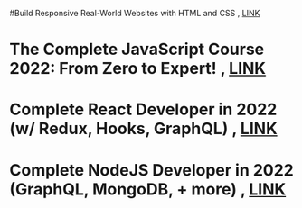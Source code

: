 #Build Responsive Real-World Websites with HTML and CSS , [ LINK ](https://www.google.com)

# The Complete JavaScript Course 2022: From Zero to Expert! , [ LINK ](https://www.google.com)

# Complete React Developer in 2022 (w/ Redux, Hooks, GraphQL) ,  [ LINK ](https://www.google.com)

# Complete NodeJS Developer in 2022 (GraphQL, MongoDB, + more) ,  [ LINK ](https://www.google.com)


